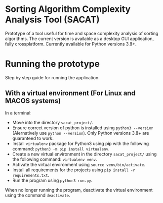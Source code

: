 # Sorting Algorithm Complexity Analysis Tool (SACAT)

Prototype of a tool useful for time and space complexity analysis of sorting algorithms.
The current version is available as a desktop GUI application, fully crossplatform. Currently available for Python versions 3.8+.


# Running the prototype

Step by step guide for running the application.

## With a virtual environment (For Linux and MACOS systems)
In a terminal:
- Move into the directory `sacat_project/`.
- Ensure correct version of python is installed using `python3 --version` (Alernatively use `python --version`). Only Python versions 3.8+ are guaranteed to work.
- Install `virtualenv` package for Python3 using pip with the following command: `python3 -m pip install virtualenv`.
- Create a new virtual environment in the directory `sacat_project/` using the following command: `virtualenv venv`.
- Activate the virtual environment using `source venv/bin/activate`.
- Install all requirements for the projects using `pip install -r requirements.txt`.
- Run the program using `python3 run.py`.

When no longer running the program, deactivate the virtual environment using the command `deactivate`.
